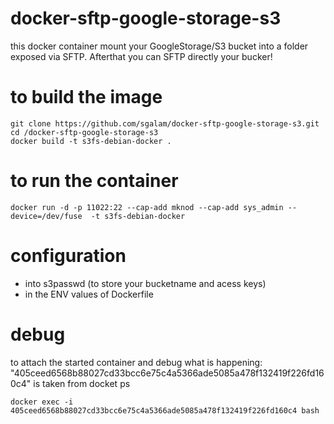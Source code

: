 # docker-sftp-google-storage-s3
this docker container mount your GoogleStorage/S3 bucket into a folder exposed via SFTP. Afterthat you can SFTP directly your bucker!

# to build the image
```
git clone https://github.com/sgalam/docker-sftp-google-storage-s3.git
cd /docker-sftp-google-storage-s3
docker build -t s3fs-debian-docker .
```

# to run the container
```
docker run -d -p 11022:22 --cap-add mknod --cap-add sys_admin --device=/dev/fuse  -t s3fs-debian-docker
```
# configuration 
- into s3passwd (to store your bucketname and acess keys) 
- in the ENV values of Dockerfile

# debug
to attach the started container and debug what is happening:
"405ceed6568b88027cd33bcc6e75c4a5366ade5085a478f132419f226fd160c4" is taken from docket ps
```
docker exec -i 405ceed6568b88027cd33bcc6e75c4a5366ade5085a478f132419f226fd160c4 bash
```
